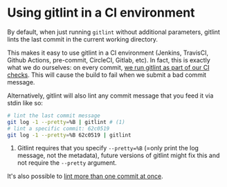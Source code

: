 # Using gitlint in a CI environment
By default, when just running `gitlint` without additional parameters, gitlint lints the last commit in the current
working directory.

This makes it easy to use gitlint in a CI environment (Jenkins, TravisCI, Github Actions, pre-commit, CircleCI, Gitlab, etc).
In fact, this is exactly what we do ourselves: on every commit,
[we run gitlint as part of our CI checks](https://github.com/jorisroovers/gitlint/blob/v0.12.0/run_tests.sh#L133-L134).
This will cause the build to fail when we submit a bad commit message.

Alternatively, gitlint will also lint any commit message that you feed it via stdin like so:
```sh
# lint the last commit message
git log -1 --pretty=%B | gitlint # (1)
# lint a specific commit: 62c0519
git log -1 --pretty=%B 62c0519 | gitlint
```

1. Gitlint requires that you specify `--pretty=%B` (=only print the log message, not the metadata),
   future versions of gitlint might fix this and not require the `--pretty` argument.

It's also possible to [lint more than one commit at once](linting_specific_commits.md).